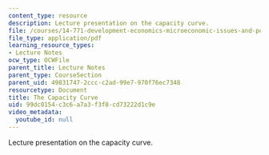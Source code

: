 ```yaml
---
content_type: resource
description: Lecture presentation on the capacity curve.
file: /courses/14-771-development-economics-microeconomic-issues-and-policy-models-fall-2008/99dc0154c3c6a7a3f3f8cd73222d1c9e_lec2.pdf
file_type: application/pdf
learning_resource_types:
- Lecture Notes
ocw_type: OCWFile
parent_title: Lecture Notes
parent_type: CourseSection
parent_uid: 49831747-2ccc-c2ad-99e7-970f76ec7348
resourcetype: Document
title: The Capacity Curve
uid: 99dc0154-c3c6-a7a3-f3f8-cd73222d1c9e
video_metadata:
  youtube_id: null
---
```

Lecture presentation on the capacity curve.

